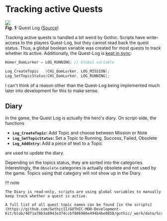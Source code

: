 # Tracking active Quests

![](https://www.mobygames.com/images/shots/l/162052-gothic-windows-screenshot-and-of-course-the-questlog.jpg)  
**_Fig. 1:_** Quest Log ([Source](https://www.mobygames.com/game/windows/gothic/screenshots/gameShotId,162052/))

Tracking active quests is handled a bit weird by Gothic. Scripts have
write-access to the players Quest-Log, but they cannot read back the quest
status. Thus, a global boolean variable was created for most quests to track
whether its active. Additionally, the Quest-Log is [kept in
sync](https://github.com/GothicII/GOTHIC-MOD-Development-Kit/blob/4071a70b3a8943e374ccbf886986e494b4be0858/gothic/_work/data/Scripts/content/Story/MISSIONS/DIA_Bau_935_Homer.d#L110):

```c
Homer_DamLurker = LOG_RUNNING; // Global variable

Log_CreateTopic   (CH1_DamLurker, LOG_MISSION);
Log_SetTopicStatus(CH1_DamLurker, LOG_RUNNING);
```

I can't think of a reason other than the Quest-Log being implemented much later into development for this to make sense.

## Diary

In the game, the Quest Log is actually the hero's diary. On script-side, the functions

- **`Log_CreateTopic`:** Add Topic and choose between Mission or Note
- **`Log_SetTopicStatus`:** Set a Topic to Running, Success, Failed, Obsolete
- **`Log_AddEntry`:** Add a piece of text to a Topic

are used to update the diary.

Depending on the topics status, they are sorted into the categories.
Interestingly, the `Obsolete` categories is actually obsolete and not used by
the game. Topics using that category will not show up in the Diary.

!!! note

    The Diary is read-only, scripts are using global variables to manually keep track whether a quest is active.

    A full list of all quest topic names can be found [in the scripts](https://github.com/GothicII/GOTHIC-MOD-Development-Kit/blob/4071a70b3a8943e374ccbf886986e494b4be0858/gothic/_work/data/Scripts/content/Story/Log_Constants.d).
